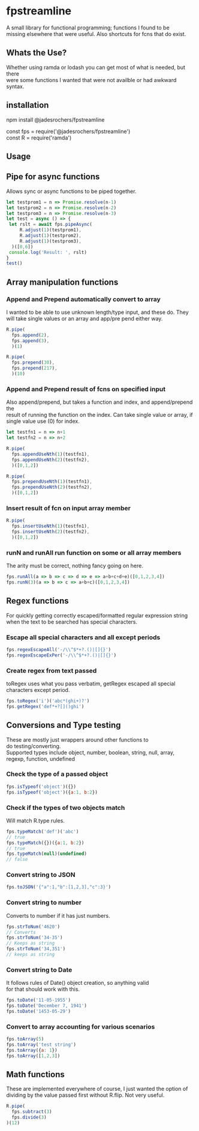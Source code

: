 # fpstreamline
A small library for functional programming; functions I found to be  
missing elsewhere that were useful. Also shortcuts for fcns that do exist.

## Whats the Use?
Whether using ramda or lodash you can get most of what is needed, but there  
were some functions I wanted that were not availble or had awkward syntax.

## installation 
npm install @jadesrochers/fpstreamline  

const fps = require('@jadesrochers/fpstreamline')  
const R = require('ramda')

## Usage

## Pipe for async functions
Allows sync or async functions to be piped together.
```javascript
let testprom1 = n => Promise.resolve(n-1)
let testprom2 = n => Promise.resolve(n-2)
let testprom3 = n => Promise.resolve(n-3)
let test = async () => {
 let rslt = await fps.pipeAsync(
     R.adjust(1)(testprom1),
     R.adjust(1)(testprom2),
     R.adjust(1)(testprom3),
  )([0,6])
 console.log('Result: ', rslt)
}
test()
```

## Array manipulation functions
### Append and Prepend automatically convert to array
I wanted to be able to use unknown length/type input, and these do.
They will take single values or an array and app/pre pend either way.
```javascript
R.pipe(
  fps.append(2),
  fps.append(3),
  )(1)
```

```javascript
R.pipe(
  fps.prepend(30),
  fps.prepend(217),
  )(10)
```

### Append and Prepend result of fcns on specified input  
Also append/prepend, but takes a function and index, and append/prepend the  
result of running the function on the index.
Can take single value or array, if single value use (0) for index.
```javascript
let testfn1 = n => n+1
let testfn2 = n => n+2

R.pipe(
  fps.appendUseNth(1)(testfn1),
  fps.appendUseNth(2)(testfn2),
  )([0,1,2])

R.pipe(
  fps.prependUseNth(1)(testfn1),
  fps.prependUseNth(2)(testfn2),
  )([0,1,2])
```

### Insert result of fcn on input array member  
```javascript
R.pipe(
  fps.insertUseNth(1)(testfn1),
  fps.insertUseNth(2)(testfn2),
  )([0,1,2])
```

### runN and runAll run function on some or all array members
The arity must be correct, nothing fancy going on here.
```javascript
fps.runAll(a => b => c => d => e => a+b+c+d+e)([0,1,2,3,4])
fps.runN(3)(a => b => c => a+b+c)([0,1,2,3,4])
```

## Regex functions
For quickly getting correctly escaped/formatted regular expression string  
when the text to be searched has special characters.

### Escape all special characters and all except periods  
```javascript
fps.regexEscapeAll('-/\\^$*+?.()|[]{}')
fps.regexEscapeExPer('-/\\^$*+?.()|[]{}')
```

### Create regex from text passed  
toRegex uses what you pass verbatim, getRegex escaped all special  
characters except period.  
```javascript
fps.toRegex('i')('abc*(ghi+)?')
fps.getRegex('def*+?[]()ghi')
```

## Conversions and Type testing
These are mostly just wrappers around other functions to  
do testing/converting.  
Supported types include object, number, boolean, string, null, array,  
regexp, function, undefined  

### Check the type of a passed object  
```javascript
fps.isTypeof('object')({})
fps.isTypeof('object')({a:1, b:2})
```

### Check if the types of two objects match  
Will match R.type rules.
```javascript
fps.typeMatch('def')('abc')
// true
fps.typeMatch({})({a:1, b:2})
// true
fps.typeMatch(null)(undefined)
// false
```

### Convert string to JSON
```javascript
fps.toJSON('{"a":1,"b":[1,2,3],"c":3}')
```

### Convert string to number 
Converts to number if it has just numbers.
```javascript
fps.strToNum('4620')
// Converts
fps.strToNum('34-35')
// Keeps as string
fps.strToNum('34,351')
// keeps as string
```

### Convert string to Date
It follows rules of Date() object creation, so anything valid  
for that should work with this.
```javascript
fps.toDate('11-05-1955')
fps.toDate('December 7, 1941')
fps.toDate('1453-05-29')
```

### Convert to array accounting for various scenarios
```javascript
fps.toArray(5)
fps.toArray('test string')
fps.toArray({a: 1})
fps.toArray([1,2,3])
```

## Math functions
These are implemented everywhere of course, I just wanted the option
of dividing by the value passed first without R.flip. Not very useful.

```javascript
R.pipe(
  fps.subtract(3)
  fps.divide(3)
)(12)
```
